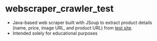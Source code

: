 # webscraper_crawler_test
- Java-based web scraper built with JSoup to extract product details (name, price, image URL, and product URL) from <a href="https://www.scrapingcourse.com/ecommerce/">test site</a>.
- Intended solely for educational purposes
